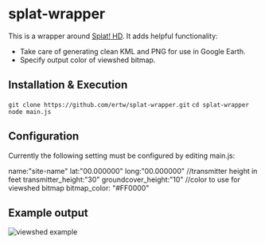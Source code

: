 # splat-wrapper
This is a wrapper around [Splat! HD](http://www.qsl.net/kd2bd/splat.html).  It adds helpful functionality:
* Take care of generating clean KML and PNG for use in Google Earth.
* Specify output color of viewshed bitmap.

## Installation & Execution
`git clone https://github.com/ertw/splat-wrapper.git`
`cd splat-wrapper`
`node main.js`

## Configuration
Currently the following setting must be configured by editing main.js:

name:"site-name"
lat:"00.000000"
long:"00.000000"
//transmitter height in feet
transmitter_height:"30"
groundcover_height:"10"
//color to use for viewshed bitmap
bitmap_color: "#FF0000"

## Example output
![viewshed example](https://lh3.googleusercontent.com/Jl_ylfnZ8sTjfOjc2m0LITNeAcZzqNoU14EPC2qisl_LsWRt03qa0WkRjMUM6a_0ul9erMYQyMdlj71JHgMfrNHwmd-4HTeMhjRO=w1362-h622-rw)
